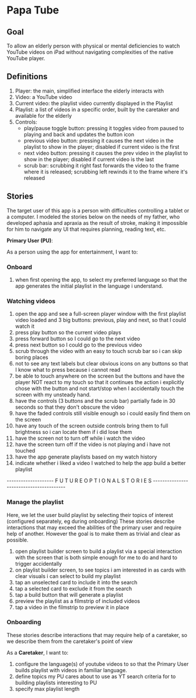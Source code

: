 # Papa Tube

## Goal

To allow an elderly person with physical or mental deficiencies to watch YouTube videos on iPad 
without navigating complexities of the native YouTube player.

## Definitions

1. Player: the main, simplified interface the elderly interacts with
2. Video: a YouTube video
3. Current video: the playlist video currently displayed in the Playlist 
4. Playlist: a list of videos in a specific order, built by the caretaker and available for the elderly
5. Controls: 
    - play/pause toggle button: pressing it toggles video from paused to playing and back and updates the button icon
    - previous video button: pressing it causes the next video in the playlist to show in the player; 
        disabled if current video is the first
    - next video button: pressing it causes the prev video in the playlist to show in the player; 
        disabled if current video is the last
    - scrub bar: scrubbing it right fast forwards the video to the frame where it is released; 
        scrubbing left rewinds it to the frame where it's released 

## Stories

The target user of this app is a person with difficulties controlling a tablet or a computer. 
I modeled the stories below on the needs of my father, who developed aphasia and apraxia as the result of stroke, making
it impossible for him to navigate any UI that requires planning, reading text, etc.

**Primary User (PU)**: 

As a person using the app for entertainment, I want to: 

### Onboard

1. when first opening the app, to select my preferred language 
    so that the app generates the initial playlist in the language i understand.     

### Watching videos

1. open the app and see a full-screen player window with the first playlist video loaded and 3 big buttons: 
    previous, play and next, so that I could watch it
2. press play button so the current video plays
3. press forward button so I could go to the next video
4. press next button so I could go to the previous video
5. scrub through the video with an easy to touch scrub bar so i can skip boring places
6. not to see any text labels but clear obvious icons on any buttons so that I know what to press because i cannot read
7. be able to touch anywhere on the screen but the buttons and have the player NOT react to my touch so that it continues the action
    i explicitly chose with the button and not start/stop when I accidentally touch the screen with my unsteady hand. 
8. have the controls (3 buttons and the scrub bar) partially fade in 30 seconds so that they don't obscure the video
9. have the faded controls still visible enough so i could easily find them on the screen
10. have any touch of the screen outside controls bring them to full brightness so i can locate them if i did lose them 
11. have the screen not to turn off while i watch the video
12. have the screen turn off if the video is not playing and i have not touched 
13. have the app generate playlists based on my watch history
14. indicate whether i liked a video I watched to help the app build a better playlist 



--------------------  F U T U R E   O P T I O N A L   S T O R I E S  ----------------------------------------

### Manage the playlist

Here, we let the user build playlist by selecting their topics of interest (configured separately, eg during onboarding)
These stories describe interactions that may exceed the abilities of the primary user and require help of another. 
However the goal is to make them as trivial and clear as possible.

1. open playlist builder screen to build a playlist via a special interaction with the screen that is both simple enough for
    me to do and hard to trigger accidentally
2. on playlist builder screen, to see topics i am interested in as cards with clear visuals i can select to build my playlist
3. tap an unselected card to include it into the search
4. tap a selected card to exclude it from the search
5. tap a build button that will generate a playlist
6. preview the playlist as a filmstrip of included videos   
7. tap a video in the filmstrip to preview it in place  


### Onboarding

These stories describe interactions that may require help of a caretaker, so we describe them from the caretaker's point of view

As a **Caretaker**, I want to:

1. configure the language(s) of youtube videos to so that the Primary User builds playlist with videos in familiar language.
2. define topics my PU cares about to use as YT search criteria for to building playlists interesting to PU
3. specify max playlist length
